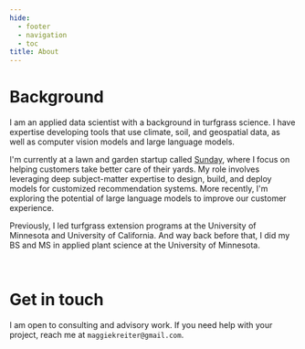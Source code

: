 ```yaml
---
hide:
  - footer
  - navigation
  - toc
title: About
---
```

# **Background**

I am an applied data scientist with a background in turfgrass science. I have expertise developing tools that use climate, soil, and geospatial data, as well as computer vision models and large language models.

I'm currently at a lawn and garden startup called [Sunday](https://www.getsunday.com/), where I focus on helping customers take better care of their yards. My role involves leveraging deep subject-matter expertise to design, build, and deploy models for customized recommendation systems. More recently, I'm exploring the potential of large language models to improve our customer experience.

Previously, I led turfgrass extension programs at the University of Minnesota and University of California. And way back before that, I did my BS and MS in applied plant science at the University of Minnesota.

<br>

# **Get in touch**

I am open to consulting and advisory work. If you need help with your project, reach me at `maggiekreiter@gmail.com`.

<br>